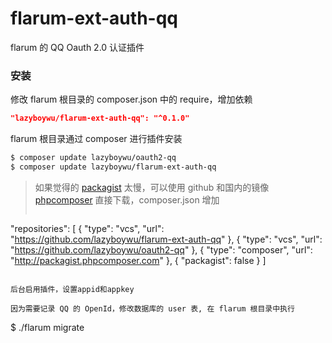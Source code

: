 # flarum-ext-auth-qq

flarum 的 QQ Oauth 2.0 认证插件

### 安装


修改 flarum 根目录的 composer.json 中的 require，增加依赖

```json
"lazyboywu/flarum-ext-auth-qq": "^0.1.0"
```

flarum 根目录通过 composer 进行插件安装

```bash
$ composer update lazyboywu/oauth2-qq
$ composer update lazyboywu/flarum-ext-auth-qq
```

> 如果觉得的 [packagist](http://packagist.org/) 太慢，可以使用 github 和国内的镜像 [phpcomposer](http://packagist.phpcomposer.com) 直接下载，composer.json 增加
> ```json
"repositories": [
    {
        "type": "vcs",
        "url": "https://github.com/lazyboywu/flarum-ext-auth-qq"
    },
    {
        "type": "vcs",
        "url": "https://github.com/lazyboywu/oauth2-qq"
    },
    {
        "type": "composer",
        "url": "http://packagist.phpcomposer.com"
    },
    {
        "packagist": false
    }
]
```

后台启用插件，设置appid和appkey

因为需要记录 QQ 的 OpenId，修改数据库的 user 表, 在 flarum 根目录中执行
```
$ ./flarum migrate
```
